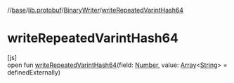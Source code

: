 //[base](../../../index.md)/[lib.protobuf](../index.md)/[BinaryWriter](index.md)/[writeRepeatedVarintHash64](write-repeated-varint-hash64.md)

# writeRepeatedVarintHash64

[js]\
open fun [writeRepeatedVarintHash64](write-repeated-varint-hash64.md)(field: [Number](https://kotlinlang.org/api/latest/jvm/stdlib/kotlin/-number/index.html), value: [Array](https://kotlinlang.org/api/latest/jvm/stdlib/kotlin/-array/index.html)&lt;[String](https://kotlinlang.org/api/latest/jvm/stdlib/kotlin/-string/index.html)&gt; = definedExternally)
